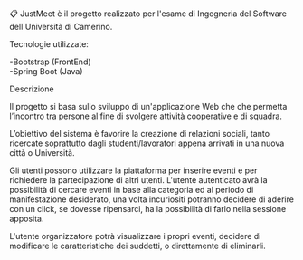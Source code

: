 📋 JustMeet è il progetto realizzato per l'esame di Ingegneria del Software dell'Università di Camerino.

Tecnologie utilizzate:


-Bootstrap (FrontEnd)   
-Spring Boot (Java)

Descrizione


Il progetto si basa sullo sviluppo di un'applicazione Web che che permetta l’incontro tra persone al fine di svolgere attività cooperative e di squadra. 

L’obiettivo del sistema è favorire la creazione di relazioni sociali, tanto ricercate soprattutto dagli studenti/lavoratori appena arrivati in una nuova città o Università.

Gli utenti possono utilizzare la piattaforma per inserire eventi e per richiedere la partecipazione di altri utenti. 
L'utente autenticato avrà la possibilità di cercare eventi in base alla categoria ed al periodo di manifestazione desiderato, una volta incuriositi potranno decidere di aderire con un click, se dovesse ripensarci, ha la possibilità di farlo nella sessione apposita.

L'utente organizzatore potrà visualizzare i propri eventi, decidere di modificare le caratteristiche dei suddetti, o direttamente di eliminarli.

